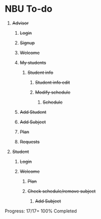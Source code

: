# NBU To-do


1.  ~~Advisor~~

    1.  ~~Login~~

    2.  ~~Signup~~

    3.  ~~Welcome~~

    4.  ~~My students~~

        1. ~~Student info~~

            1.  ~~Student info edit~~

            2.  ~~Modify schedule~~

                1.  ~~Schedule~~

    5.  ~~Add Student~~

    6.  ~~Add Subject~~

    7.  ~~Plan~~

    8.  ~~Requests~~

2.  ~~Student~~

    1.  ~~Login~~

    2.  ~~Welcome~~

        1.  ~~Plan~~

        2.  ~~Check schedule/remove subject~~

            1.  ~~Add Subject~~

Progress: 17/17= 100% Completed
